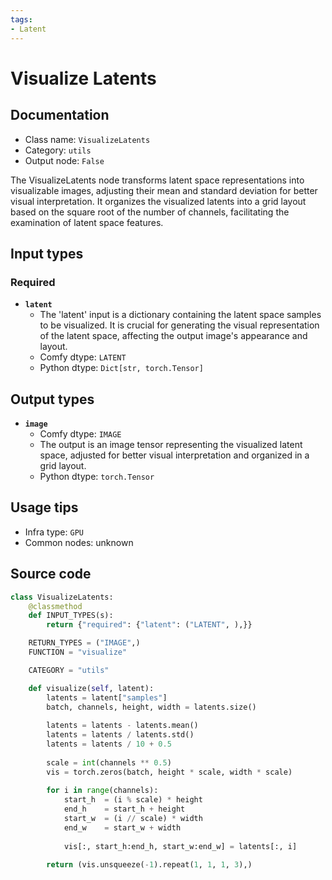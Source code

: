 ```yaml
---
tags:
- Latent
---
```


# Visualize Latents
## Documentation
- Class name: `VisualizeLatents`
- Category: `utils`
- Output node: `False`

The VisualizeLatents node transforms latent space representations into visualizable images, adjusting their mean and standard deviation for better visual interpretation. It organizes the visualized latents into a grid layout based on the square root of the number of channels, facilitating the examination of latent space features.
## Input types
### Required
- **`latent`**
    - The 'latent' input is a dictionary containing the latent space samples to be visualized. It is crucial for generating the visual representation of the latent space, affecting the output image's appearance and layout.
    - Comfy dtype: `LATENT`
    - Python dtype: `Dict[str, torch.Tensor]`
## Output types
- **`image`**
    - Comfy dtype: `IMAGE`
    - The output is an image tensor representing the visualized latent space, adjusted for better visual interpretation and organized in a grid layout.
    - Python dtype: `torch.Tensor`
## Usage tips
- Infra type: `GPU`
- Common nodes: unknown


## Source code
```python
class VisualizeLatents:
    @classmethod
    def INPUT_TYPES(s):
        return {"required": {"latent": ("LATENT", ),}}

    RETURN_TYPES = ("IMAGE",)
    FUNCTION = "visualize"

    CATEGORY = "utils"

    def visualize(self, latent):
        latents = latent["samples"]
        batch, channels, height, width = latents.size()
        
        latents = latents - latents.mean()
        latents = latents / latents.std()
        latents = latents / 10 + 0.5
        
        scale = int(channels ** 0.5)
        vis = torch.zeros(batch, height * scale, width * scale)
        
        for i in range(channels):
            start_h  = (i % scale) * height
            end_h    = start_h + height
            start_w  = (i // scale) * width
            end_w    = start_w + width
            
            vis[:, start_h:end_h, start_w:end_w] = latents[:, i]
        
        return (vis.unsqueeze(-1).repeat(1, 1, 1, 3),)

```
